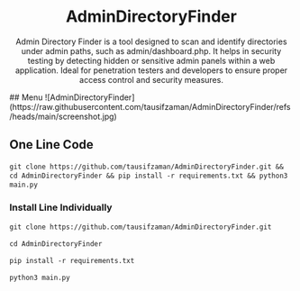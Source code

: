 <div align=center>

# AdminDirectoryFinder
 
 
 <p>
Admin Directory Finder is a tool designed to scan and identify directories under admin paths, such as admin/dashboard.php. It helps in security testing by detecting hidden or sensitive admin panels within a web application. Ideal for penetration testers and developers to ensure proper access control and security measures.</p></div>
 ## Menu
![AdminDirectoryFinder](https://raw.githubusercontent.com/tausifzaman/AdminDirectoryFinder/refs/heads/main/screenshot.jpg)

## One Line Code
```
git clone https://github.com/tausifzaman/AdminDirectoryFinder.git && cd AdminDirectoryFinder && pip install -r requirements.txt && python3 main.py
```
### Install Line Individually 
```
git clone https://github.com/tausifzaman/AdminDirectoryFinder.git 
```
``` 
cd AdminDirectoryFinder
```
```
pip install -r requirements.txt
```
```
python3 main.py
```
